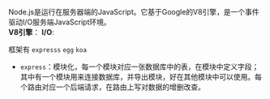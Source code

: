 Node.js是运行在服务器端的JavaScript。它基于Google的V8引擎，是一个事件驱动I/O服务端JavaScript环境。  
**V8引擎**：
**I/O**:

框架有 `expresss` `egg` `koa`
- `express`：模块化，每一个模块对应一张数据库中的表，在模块中定义字段；其中有一个模块用来连接数据库，并导出模块，好在其他模块中可以使用。每个路由对应一个后端请求，在路由上写对数据的增删改查。